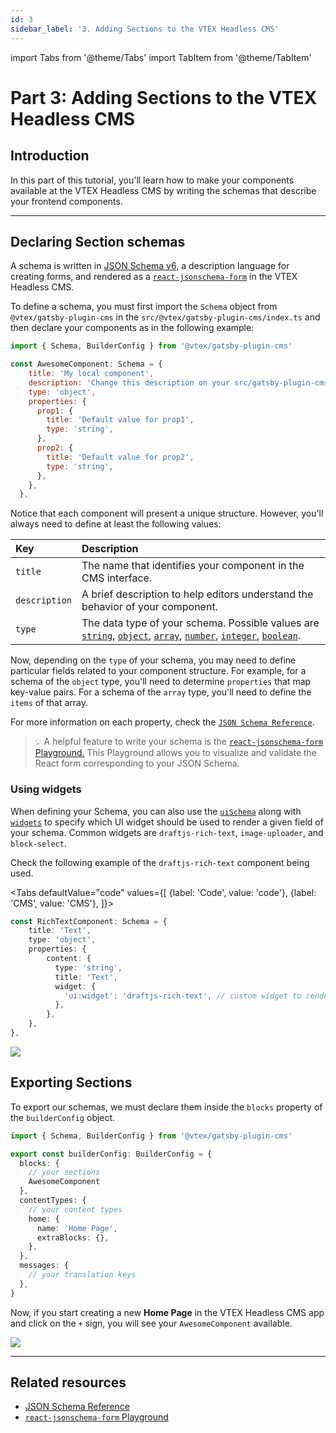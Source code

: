 ```yaml
---
id: 3
sidebar_label: '3. Adding Sections to the VTEX Headless CMS'
---
```


import Tabs from '@theme/Tabs'
import TabItem from '@theme/TabItem'

# Part 3: Adding Sections to the VTEX Headless CMS

## Introduction

In this part of this tutorial, you'll learn how to make your components available at the VTEX Headless CMS by writing the schemas that describe your frontend components.

---

## Declaring Section schemas

A schema is written in [JSON Schema v6](http://json-schema.org/), a description language for creating forms, and rendered as a [`react-jsonschema-form`](https://react-jsonschema-form.readthedocs.io/en/latest/) in the VTEX Headless CMS.

To define a schema, you must first import the `Schema` object from `@vtex/gatsby-plugin-cms` in the `src/@vtex/gatsby-plugin-cms/index.ts` and then declare your components as in the following example:

```js title=src/@vtex/gatsby-plugin-cms/index.ts
import { Schema, BuilderConfig } from '@vtex/gatsby-plugin-cms'

const AwesomeComponent: Schema = {
    title: 'My local component',
    description: 'Change this description on your src/gatsby-plugin-cms-index.js',
    type: 'object',
    properties: {
      prop1: {
        title: 'Default value for prop1',
        type: 'string',
      },
      prop2: {
        title: 'Default value for prop2',
        type: 'string',
      },
    },
  },
```

Notice that each component will present a unique structure. However, you'll always need to define at least the following values:

|Key         |Description|
|:-----------|:-----------------------------------------------------|
|`title`     |The name that identifies your component in the CMS interface.|
`description`|A brief description to help editors understand the behavior of your component.|
|`type`      |The data type of your schema. Possible values are [`string`](https://json-schema.org/understanding-json-schema/reference/string.html), [`object`](https://json-schema.org/understanding-json-schema/reference/object.html), [`array`](https://json-schema.org/understanding-json-schema/reference/array.html), [`number`](https://json-schema.org/understanding-json-schema/reference/numeric.html#number), [`integer`](https://json-schema.org/understanding-json-schema/reference/string.html), [`boolean`](https://json-schema.org/understanding-json-schema/reference/boolean.html).|

Now, depending on the `type` of your schema, you may need to define particular fields related to your component structure. For example, for a schema of the `object` type, you'll need to determine `properties` that map key-value pairs. For a schema of the `array` type, you'll need to define the `items` of that array.

For more information on each property, check the [`JSON Schema Reference`](https://json-schema.org/understanding-json-schema/index.html).

> 💡 A helpful feature to write your schema is the [`react-jsonschema-form` Playground.](https://rjsf-team.github.io/react-jsonschema-form/) This Playground allows you to visualize and validate the React form corresponding to your JSON Schema.

### Using widgets

When defining your Schema, you can also use the [`uiSchema`](https://react-jsonschema-form.readthedocs.io/en/docs/api-reference/uiSchema/) along with [`widgets`](https://react-jsonschema-form.readthedocs.io/en/docs/usage/widgets/) to specify which UI widget should be used to render a given field of your schema. Common widgets are `draftjs-rich-text`, `image-uploader`, and `block-select`.

Check the following example of the `draftjs-rich-text` component being used.

<Tabs
  defaultValue="code"
  values={[
    {label: 'Code', value: 'code'},
    {label: 'CMS', value: 'CMS'},
  ]}>
  <TabItem value="code">
  
<div>

```ts title="/src/@vtex/gatsby-plugin-cms/index.ts"
const RichTextComponent: Schema = {
	title: 'Text',
	type: 'object',
	properties: {
		content: {
		  type: 'string',
		  title: 'Text',
		  widget: {
		    'ui:widget': 'draftjs-rich-text', // custom widget to render the component
		  },
		},
	},
},
```

</div>

  </TabItem>
  <TabItem value="CMS">
    <img src="/img/tutorials/cms/cms-widget.png"/>
  </TabItem>
</Tabs>

## Exporting Sections

To export our schemas, we must declare them inside the `blocks` property of the `builderConfig` object.

```ts title="/src/@vtex/gatsby-plugin-cms/index.ts"
import { Schema, BuilderConfig } from '@vtex/gatsby-plugin-cms'

export const builderConfig: BuilderConfig = {
  blocks: {
    // your sections
    AwesomeComponent
  },
  contentTypes: {
    // your content types
    home: {
      name: 'Home Page',
      extraBlocks: {},
    },
  },
  messages: {
    // your translation keys
  },
}
```

Now, if you start creating a new **Home Page** in the VTEX Headless CMS app and click on the `+` sign, you will see your `AwesomeComponent` available.

![](/img/tutorials/cms/cms-new-section.png)

---

## Related resources

- [JSON Schema Reference](https://json-schema.org/understanding-json-schema/index.html)
- [`react-jsonschema-form` Playground](https://rjsf-team.github.io/react-jsonschema-form/)
